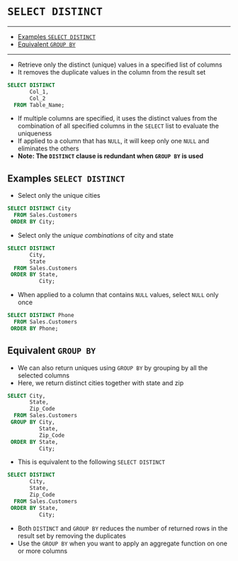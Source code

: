 # `SELECT DISTINCT`

---

- [Examples `SELECT DISTINCT`](#examples-select-distinct)
- [Equivalent `GROUP BY`](#equivalent-group-by)

---

- Retrieve only the distinct (unique) values in a specified list of columns
- It removes the duplicate values in the column from the result set

```sql
SELECT DISTINCT
       Col_1,
       Col_2
  FROM Table_Name;
```

- If multiple columns are specified, it uses the distinct values from the combination of all specified columns in the `SELECT` list to evaluate the uniqueness
- If applied to a column that has `NULL`, it will keep only one `NULL` and eliminates the others
- **Note: The `DISTINCT` clause is redundant when `GROUP BY` is used**

## Examples `SELECT DISTINCT`

- Select only the unique cities

```sql
SELECT DISTINCT City
  FROM Sales.Customers
 ORDER BY City;
```

- Select only the *unique combinations* of city and state

```sql
SELECT DISTINCT
       City,
       State
  FROM Sales.Customers
 ORDER BY State,
          City;
```

- When applied to a column that contains `NULL` values, select `NULL` only once

```sql
SELECT DISTINCT Phone
  FROM Sales.Customers
 ORDER BY Phone;
```

## Equivalent `GROUP BY`

- We can also return uniques using `GROUP BY` by grouping by all the selected columns
- Here, we return distinct cities together with state and zip

```sql
SELECT City,
       State,
       Zip_Code
  FROM Sales.Customers
 GROUP BY City,
          State,
          Zip_Code
 ORDER BY State,
          City;
```

- This is equivalent to the following `SELECT DISTINCT`

```sql
SELECT DISTINCT
       City,
       State,
       Zip_Code
  FROM Sales.Customers
 ORDER BY State,
          City;
```

- Both `DISTINCT` and `GROUP BY` reduces the number of returned rows in the result set by removing the duplicates
- Use the `GROUP BY` when you want to apply an aggregate function on one or more columns
